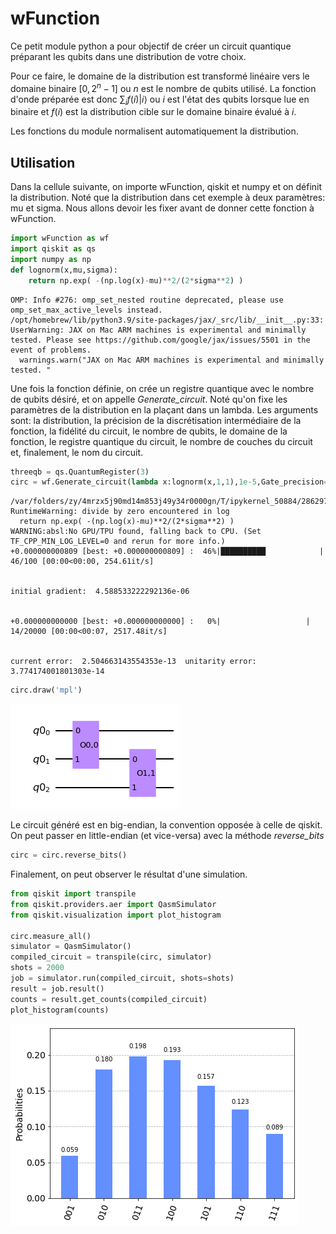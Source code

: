 # wFunction

Ce petit module python a pour objectif de créer un circuit quantique préparant les qubits dans une distribution de votre choix.

Pour ce faire, le domaine de la distribution est transformé linéaire vers le domaine binaire $[0,2^n-1]$ ou $n$ est le nombre de qubits utilisé. La fonction d'onde préparée est donc $\sum_i f(i)|i \rangle$ ou $i$ est l'état des qubits lorsque lue en binaire et $f(i)$ est la distribution cible sur le domaine binaire évalué à $i$.

 Les fonctions du module normalisent automatiquement la distribution.

## Utilisation

Dans la cellule suivante, on importe wFunction, qiskit et numpy et on définit la distribution. Noté que la distribution dans cet exemple à deux paramètres: mu et sigma. Nous allons devoir les fixer avant de donner cette fonction à wFunction.


```python
import wFunction as wf
import qiskit as qs
import numpy as np
def lognorm(x,mu,sigma):
    return np.exp( -(np.log(x)-mu)**2/(2*sigma**2) )
```

    OMP: Info #276: omp_set_nested routine deprecated, please use omp_set_max_active_levels instead.
    /opt/homebrew/lib/python3.9/site-packages/jax/_src/lib/__init__.py:33: UserWarning: JAX on Mac ARM machines is experimental and minimally tested. Please see https://github.com/google/jax/issues/5501 in the event of problems.
      warnings.warn("JAX on Mac ARM machines is experimental and minimally tested. "


Une fois la fonction définie, on crée un registre quantique avec le nombre de qubits désiré, et on appelle *Generate_circuit*.
Noté qu'on fixe les paramètres de la distribution en la plaçant dans un lambda.
Les arguments sont: la distribution, la précision de la discrétisation intermédiaire de la fonction, la fidélité du circuit, le nombre de qubits, le domaine de la fonction, le registre quantique du circuit, le nombre de couches du circuit et, finalement, le nom du circuit.


```python
threeqb = qs.QuantumRegister(3)
circ = wf.Generate_circuit(lambda x:lognorm(x,1,1),1e-5,Gate_precision=1e-12,nqbit=3,domain=[0,7],register=threeqb,Nlayer=1,name="lognormal")
```

    /var/folders/zy/4mrzx5j90md14m853j49y34r0000gn/T/ipykernel_50884/2862979593.py:5: RuntimeWarning: divide by zero encountered in log
      return np.exp( -(np.log(x)-mu)**2/(2*sigma**2) )
    WARNING:absl:No GPU/TPU found, falling back to CPU. (Set TF_CPP_MIN_LOG_LEVEL=0 and rerun for more info.)
    +0.000000000809 [best: +0.000000000809] :  46%|██████████            | 46/100 [00:00<00:00, 254.61it/s]


    initial gradient:  4.588533222292136e-06


    +0.000000000000 [best: +0.000000000000] :   0%|                   | 14/20000 [00:00<00:07, 2517.48it/s]


    current error:  2.504663143554353e-13  unitarity error:  3.774174001801303e-14



```python
circ.draw('mpl')
```




    
![png](README_files/README_4_0.png)
    



Le circuit généré est en big-endian, la convention opposée à celle de qiskit.
On peut passer en little-endian (et vice-versa) avec la méthode *reverse_bits*


```python
circ = circ.reverse_bits()
```

Finalement, on peut observer le résultat d'une simulation.


```python
from qiskit import transpile
from qiskit.providers.aer import QasmSimulator
from qiskit.visualization import plot_histogram

circ.measure_all()
simulator = QasmSimulator()
compiled_circuit = transpile(circ, simulator)
shots = 2000
job = simulator.run(compiled_circuit, shots=shots)
result = job.result()
counts = result.get_counts(compiled_circuit)
plot_histogram(counts)

```




    
![png](README_files/README_8_0.png)
    


